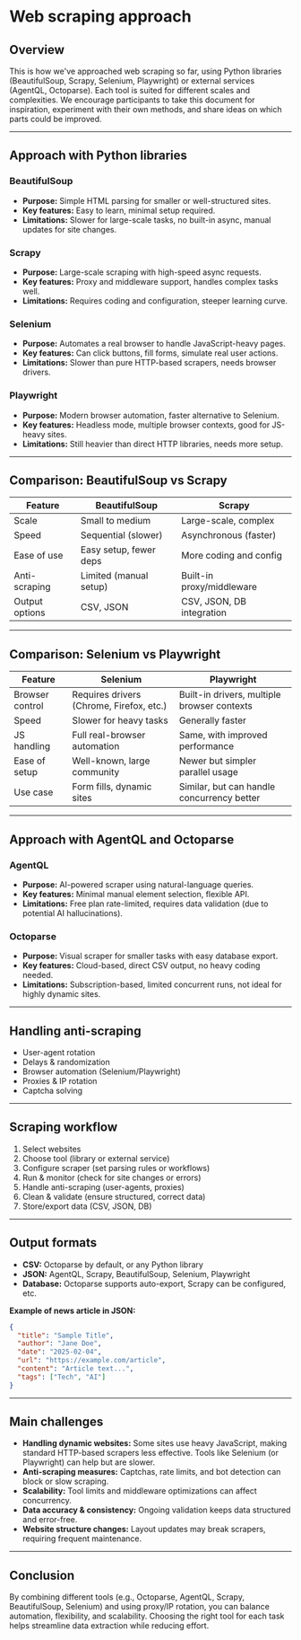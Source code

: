 # Web scraping approach

## Overview
This is how we've approached web scraping so far, using Python libraries (BeautifulSoup, Scrapy, Selenium, Playwright) or external services (AgentQL, Octoparse). Each tool is suited for different scales and complexities. We encourage participants to take this document for inspiration, experiment with their own methods, and share ideas on which parts could be improved.

---

## Approach with Python libraries

### BeautifulSoup
- **Purpose:** Simple HTML parsing for smaller or well-structured sites.  
- **Key features:** Easy to learn, minimal setup required.  
- **Limitations:** Slower for large-scale tasks, no built-in async, manual updates for site changes.  

### Scrapy
- **Purpose:** Large-scale scraping with high-speed async requests.  
- **Key features:** Proxy and middleware support, handles complex tasks well.  
- **Limitations:** Requires coding and configuration, steeper learning curve.  

### Selenium
- **Purpose:** Automates a real browser to handle JavaScript-heavy pages.  
- **Key features:** Can click buttons, fill forms, simulate real user actions.  
- **Limitations:** Slower than pure HTTP-based scrapers, needs browser drivers.  

### Playwright
- **Purpose:** Modern browser automation, faster alternative to Selenium.  
- **Key features:** Headless mode, multiple browser contexts, good for JS-heavy sites.  
- **Limitations:** Still heavier than direct HTTP libraries, needs more setup.  

---

## Comparison: BeautifulSoup vs Scrapy

| Feature          | BeautifulSoup          | Scrapy                   |
|-----------------|------------------------|---------------------------|
| Scale           | Small to medium        | Large-scale, complex     |
| Speed           | Sequential (slower)    | Asynchronous (faster)    |
| Ease of use     | Easy setup, fewer deps | More coding and config   |
| Anti-scraping   | Limited (manual setup) | Built-in proxy/middleware |
| Output options  | CSV, JSON              | CSV, JSON, DB integration |

---

## Comparison: Selenium vs Playwright

| Feature         | Selenium                              | Playwright                                |
|---------------|--------------------------------------|------------------------------------------|
| Browser control | Requires drivers (Chrome, Firefox, etc.) | Built-in drivers, multiple browser contexts |
| Speed          | Slower for heavy tasks              | Generally faster                          |
| JS handling    | Full real-browser automation       | Same, with improved performance           |
| Ease of setup  | Well-known, large community        | Newer but simpler parallel usage          |
| Use case       | Form fills, dynamic sites         | Similar, but can handle concurrency better |

---

## Approach with AgentQL and Octoparse

### AgentQL
- **Purpose:** AI-powered scraper using natural-language queries.  
- **Key features:** Minimal manual element selection, flexible API.  
- **Limitations:** Free plan rate-limited, requires data validation (due to potential AI hallucinations).  

### Octoparse
- **Purpose:** Visual scraper for smaller tasks with easy database export.  
- **Key features:** Cloud-based, direct CSV output, no heavy coding needed.  
- **Limitations:** Subscription-based, limited concurrent runs, not ideal for highly dynamic sites.  

---

## Handling anti-scraping

- User-agent rotation  
- Delays & randomization  
- Browser automation (Selenium/Playwright)  
- Proxies & IP rotation  
- Captcha solving  

---

## Scraping workflow

1. Select websites  
2. Choose tool (library or external service)  
3. Configure scraper (set parsing rules or workflows)  
4. Run & monitor (check for site changes or errors)  
5. Handle anti-scraping (user-agents, proxies)  
6. Clean & validate (ensure structured, correct data)  
7. Store/export data (CSV, JSON, DB)  

---

## Output formats

- **CSV:** Octoparse by default, or any Python library  
- **JSON:** AgentQL, Scrapy, BeautifulSoup, Selenium, Playwright  
- **Database:** Octoparse supports auto-export, Scrapy can be configured, etc.  

**Example of news article in JSON:**
```json
{
  "title": "Sample Title",
  "author": "Jane Doe",
  "date": "2025-02-04",
  "url": "https://example.com/article",
  "content": "Article text...",
  "tags": ["Tech", "AI"]
}
```
---

## Main challenges

- **Handling dynamic websites:** Some sites use heavy JavaScript, making standard HTTP-based scrapers less effective. Tools like Selenium (or Playwright) can help but are slower.  
- **Anti-scraping measures:** Captchas, rate limits, and bot detection can block or slow scraping.  
- **Scalability:** Tool limits and middleware optimizations can affect concurrency.  
- **Data accuracy & consistency:** Ongoing validation keeps data structured and error-free.  
- **Website structure changes:** Layout updates may break scrapers, requiring frequent maintenance.  

---

## Conclusion

By combining different tools (e.g., Octoparse, AgentQL, Scrapy, BeautifulSoup, Selenium) and using proxy/IP rotation, you can balance automation, flexibility, and scalability. Choosing the right tool for each task helps streamline data extraction while reducing effort.

